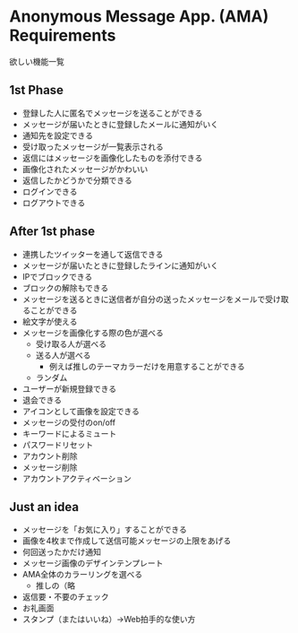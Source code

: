 # Anonymous Message App. (AMA) Requirements

欲しい機能一覧

## 1st Phase
* 登録した人に匿名でメッセージを送ることができる
* メッセージが届いたときに登録したメールに通知がいく
* 通知先を設定できる
* 受け取ったメッセージが一覧表示される
* 返信にはメッセージを画像化したものを添付できる
* 画像化されたメッセージがかわいい
* 返信したかどうかで分類できる
* ログインできる
* ログアウトできる

## After 1st phase
* 連携したツイッターを通して返信できる
* メッセージが届いたときに登録したラインに通知がいく
* IPでブロックできる
* ブロックの解除もできる
* メッセージを送るときに送信者が自分の送ったメッセージをメールで受け取ることができる
* 絵文字が使える
* メッセージを画像化する際の色が選べる
    * 受け取る人が選べる
    * 送る人が選べる
        * 例えば推しのテーマカラーだけを用意することができる
    * ランダム
* ユーザーが新規登録できる
* 退会できる
* アイコンとして画像を設定できる
* メッセージの受付のon/off
* キーワードによるミュート
* パスワードリセット
* アカウント削除
* メッセージ削除
* アカウントアクティベーション

## Just an idea
* メッセージを「お気に入り」することができる
* 画像を4枚まで作成して送信可能メッセージの上限をあげる
* 何回送ったかだけ通知
* メッセージ画像のデザインテンプレート
* AMA全体のカラーリングを選べる
    * 推しの（略
* 返信要・不要のチェック
* お礼画面
* スタンプ（またはいいね）→Web拍手的な使い方
